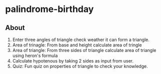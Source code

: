 # palindrome-birthday
 
## About
1. Enter three angles of triangle check weather it can form a triangle.
2. Area of trinagle: From base and height calculate area of tringle
3. Area of triangle: From three sides of triangle calculate area of triangle using heron's formula
4. Calculate hypotenous by taking 2 sides as input from user.
5. Quiz: Fun quiz on properties of triangle to check your knowledge.


